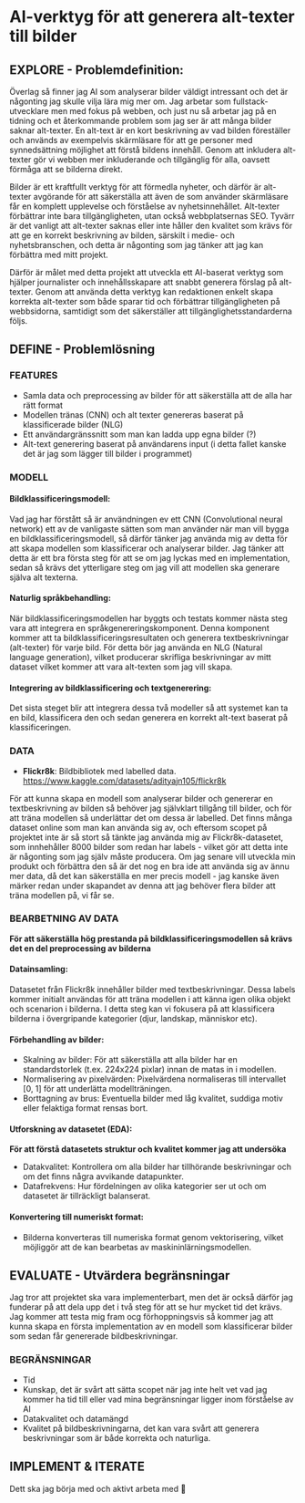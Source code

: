 # AI-verktyg för att generera alt-texter till bilder

## EXPLORE - Problemdefinition:
Överlag så finner jag AI som analyserar bilder väldigt intressant och det är någonting jag skulle vilja lära mig mer om. Jag arbetar som fullstack-utvecklare men med fokus på webben, och just nu så arbetar jag på en tidning och et återkommande problem som jag ser är att många bilder saknar alt-texter. En alt-text är en kort beskrivning av vad bilden föreställer och används av exempelvis skärmläsare för att ge personer med synnedsättning möjlighet att förstå bildens innehåll. Genom att inkludera alt-texter gör vi webben mer inkluderande och tillgänglig för alla, oavsett förmåga att se bilderna direkt.

Bilder är ett kraftfullt verktyg för att förmedla nyheter, och därför är alt-texter avgörande för att säkerställa att även de som använder skärmläsare får en komplett upplevelse och förståelse av nyhetsinnehållet. Alt-texter förbättrar inte bara tillgängligheten, utan också webbplatsernas SEO. Tyvärr är det vanligt att alt-texter saknas eller inte håller den kvalitet som krävs för att ge en korrekt beskrivning av bilden, särskilt i medie- och nyhetsbranschen, och detta är någonting som jag tänker att jag kan förbättra med mitt projekt. 

Därför är målet med detta projekt att utveckla ett AI-baserat verktyg som hjälper journalister och innehållsskapare att snabbt generera förslag på alt-texter. Genom att använda detta verktyg kan redaktionen enkelt skapa korrekta alt-texter som både sparar tid och förbättrar tillgängligheten på webbsidorna, samtidigt som det säkerställer att tillgänglighetsstandarderna följs.

## DEFINE - Problemlösning

### FEATURES
- Samla data och preprocessing av bilder för att säkerställa att de alla har rätt format
- Modellen tränas (CNN) och alt texter genereras baserat på klassificerade bilder (NLG)
- Ett användargränssnitt som man kan ladda upp egna bilder (?)
- Alt-text generering baserat på användarens input (i detta fallet kanske det är jag som lägger till bilder i programmet) 

### MODELL 
#### Bildklassificeringsmodell: 
Vad jag har förstått så är användningen ev ett CNN (Convolutional neural network) ett av de vanligaste sätten som man använder när man vill bygga en bildklassificeringsmodell, så därför tänker jag använda mig av detta för att skapa modellen som klassificerar och analyserar bilder. Jag tänker att detta är ett bra första steg för att se om jag lyckas med en implementation, sedan så krävs det ytterligare steg om jag vill att modellen ska generare själva alt texterna. 

#### Naturlig språkbehandling:
När bildklassificeringsmodellen har byggts och testats kommer nästa steg vara att integrera en språkgenereringskomponent. Denna komponent kommer att ta bildklassificeringsresultaten och generera textbeskrivningar (alt-texter) för varje bild. För detta bör jag använda en NLG (Natural language generation), vilket producerar skrifliga beskrivningar av mitt dataset vilket kommer att vara alt-texten som jag vill skapa. 

#### Integrering av bildklassificering och textgenerering:
Det sista steget blir att integrera dessa två modeller så att systemet kan ta en bild, klassificera den och sedan generera en korrekt alt-text baserat på klassificeringen.

### DATA
- **Flickr8k**: Bildbibliotek med labelled data. https://www.kaggle.com/datasets/adityajn105/flickr8k
  
För att kunna skapa en modell som analyserar bilder och genererar en textbeskrivning av bilden så behöver jag självklart tillgång till bilder, och för att träna modellen så underlättar det om dessa är labelled. Det finns många dataset online som man kan använda sig av, och eftersom scopet på projektet inte är så stort så tänkte jag använda mig av Flickr8k-datasetet, som innhehåller 8000 bilder som redan har labels - vilket gör att detta inte är någonting som jag själv måste producera. Om jag senare vill utveckla min produkt och förbättra den så är det nog en bra ide att använda sig av ännu mer data, då det kan säkerställa en mer precis modell - jag kanske även märker redan under skapandet av denna att jag behöver flera bilder att träna modellen på, vi får se. 

### BEARBETNING AV DATA 
**För att säkerställa hög prestanda på bildklassificeringsmodellen så krävs det en del preprocessing av bilderna**
#### Datainsamling:
Datasetet från Flickr8k innehåller bilder med textbeskrivningar. Dessa labels kommer initialt användas för att träna modellen i att känna igen olika objekt och scenarion i bilderna. I detta steg kan vi fokusera på att klassificera bilderna i övergripande kategorier (djur, landskap, människor etc).
#### Förbehandling av bilder:
- Skalning av bilder: För att säkerställa att alla bilder har en standardstorlek (t.ex. 224x224 pixlar) innan de matas in i modellen.
- Normalisering av pixelvärden: Pixelvärdena normaliseras till intervallet [0, 1] för att underlätta modellträningen.
- Borttagning av brus: Eventuella bilder med låg kvalitet, suddiga motiv eller felaktiga format rensas bort.
#### Utforskning av datasetet (EDA):
**För att förstå datasetets struktur och kvalitet kommer jag att undersöka**
- Datakvalitet: Kontrollera om alla bilder har tillhörande beskrivningar och om det finns några avvikande datapunkter.
- Datafrekvens: Hur fördelningen av olika kategorier ser ut och om datasetet är tillräckligt balanserat.
#### Konvertering till numeriskt format:
- Bilderna konverteras till numeriska format genom vektorisering, vilket möjliggör att de kan bearbetas av maskininlärningsmodellen.


## EVALUATE - Utvärdera begränsningar
Jag tror att projektet ska vara implementerbart, men det är också därför jag funderar på att dela upp det i två steg för att se hur mycket tid det krävs. Jag kommer att testa mig fram ocg förhoppningsvis så kommer jag att kunna skapa en första implementation av en modell som klassificerar bilder som sedan får genererade bildbeskrivningar. 

### BEGRÄNSNINGAR
- Tid
- Kunskap, det är svårt att sätta scopet när jag inte helt vet vad jag kommer ha tid till eller vad mina begränsningar ligger inom förståelse av AI 
- Datakvalitet och datamängd
- Kvalitet på bildbeskrivningarna, det kan vara svårt att generera beskrivningar som är både korrekta och naturliga.

## IMPLEMENT & ITERATE
Dett ska jag börja med och aktivt arbeta med 🤠




